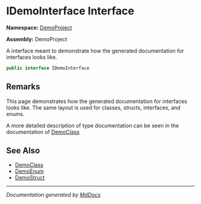 # IDemoInterface Interface

**Namespace:** [DemoProject](../Namespace.md)

**Assembly:** DemoProject

A interface meant to demonstrate how the generated documentation for interfaces looks like.

```csharp
public interface IDemoInterface
```

## Remarks

This page demonstrates how the generated documentation for interfaces looks like. The same layout is used for classes, structs, interfaces, and enums.

A more detailed description of type documentation can be seen in the documentation of [DemoClass](../DemoClass/Type.md)

## See Also

- [DemoClass](../DemoClass/Type.md)
- [DemoEnum](../DemoEnum/Type.md)
- [DemoStruct](../DemoStruct/Type.md)

___

*Documentation generated by [MdDocs](https://github.com/ap0llo/mddocs)*
